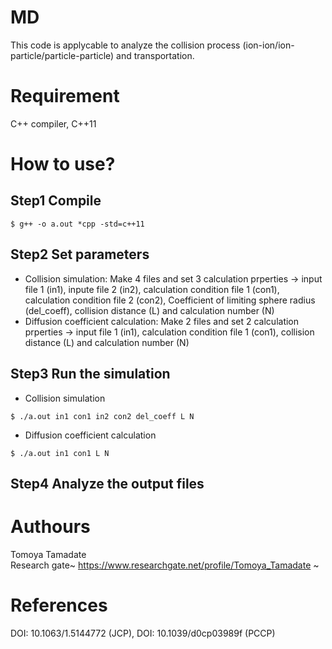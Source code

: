 # MD
This code is applycable to analyze the collision process (ion-ion/ion-particle/particle-particle) and transportation.



# Requirement
C++ compiler, C++11



# How to use?
## Step1 Compile
~~~
$ g++ -o a.out *cpp -std=c++11
~~~

## Step2 Set parameters

* Collision simulation: Make 4 files and set 3 calculation prperties -> input file 1 (in1), inpute file 2 (in2), calculation condition file 1 (con1), calculation condition file 2 (con2), Coefficient of limiting sphere radius (del_coeff), collision distance (L) and calculation number (N)
* Diffusion coefficient calculation: Make 2 files and set 2 calculation prperties -> input file 1 (in1), calculation condition file 1 (con1), collision distance (L) and calculation number (N)
  
  
## Step3 Run the simulation

* Collision simulation              
~~~
$ ./a.out in1 con1 in2 con2 del_coeff L N
~~~
* Diffusion coefficient calculation 
~~~
$ ./a.out in1 con1 L N
~~~

## Step4 Analyze the output files
  
# Authours
Tomoya Tamadate  
Research gate~
https://www.researchgate.net/profile/Tomoya_Tamadate
~

# References
DOI: 10.1063/1.5144772 (JCP), DOI: 10.1039/d0cp03989f (PCCP)
